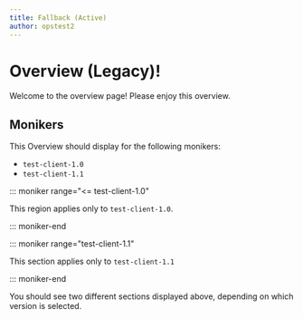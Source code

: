 ```yaml
---
title: Fallback (Active)
author: opstest2
---
```


# Overview (Legacy)!

Welcome to the overview page! Please enjoy this overview.

## Monikers

This Overview should display for the following monikers:

* `test-client-1.0`
* `test-client-1.1`

::: moniker range="<= test-client-1.0"

This region applies only to `test-client-1.0`.

::: moniker-end

::: moniker range="test-client-1.1"

This section applies only to `test-client-1.1`

::: moniker-end

You should see two different sections displayed above, depending on which version is selected.
